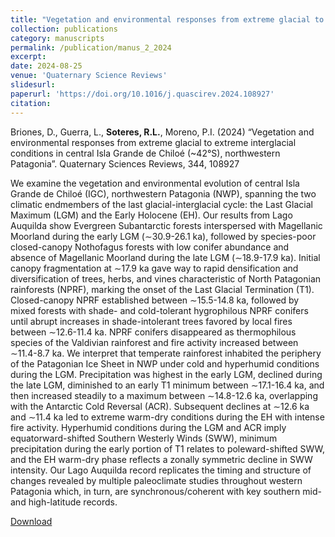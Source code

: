 ```yaml
---
title: "Vegetation and environmental responses from extreme glacial to extreme interglacial conditions in central Isla Grande de Chiloé (~42°S), northwestern Patagonia"
collection: publications
category: manuscripts
permalink: /publication/manus_2_2024
excerpt:
date: 2024-08-25
venue: 'Quaternary Science Reviews'
slidesurl: 
paperurl: 'https://doi.org/10.1016/j.quascirev.2024.108927'
citation: 
---
```


Briones, D., Guerra, L., **Soteres, R.L.**, Moreno, P.I. (2024) “Vegetation and environmental responses from extreme glacial to extreme interglacial conditions in central Isla Grande de Chiloé (~42°S), northwestern Patagonia”. Quaternary Sciences Reviews, 344, 108927

We examine the vegetation and environmental evolution of central Isla Grande de Chiloé (IGC), northwestern Patagonia (NWP), spanning the two climatic endmembers of the last glacial-interglacial cycle: the Last Glacial Maximum (LGM) and the Early Holocene (EH). Our results from Lago Auquilda show Evergreen Subantarctic forests interspersed with Magellanic Moorland during the early LGM (∼30.9-26.1 ka), followed by species-poor closed-canopy Nothofagus forests with low conifer abundance and absence of Magellanic Moorland during the late LGM (∼18.9-17.9 ka). Initial canopy fragmentation at ∼17.9 ka gave way to rapid densification and diversification of trees, herbs, and vines characteristic of North Patagonian rainforests (NPRF), marking the onset of the Last Glacial Termination (T1). Closed-canopy NPRF established between ∼15.5-14.8 ka, followed by mixed forests with shade- and cold-tolerant hygrophilous NPRF conifers until abrupt increases in shade-intolerant trees favored by local fires between ∼12.6-11.4 ka. NPRF conifers disappeared as thermophilous species of the Valdivian rainforest and fire activity increased between ∼11.4-8.7 ka. We interpret that temperate rainforest inhabited the periphery of the Patagonian Ice Sheet in NWP under cold and hyperhumid conditions during the LGM. Precipitation was highest in the early LGM, declined during the late LGM, diminished to an early T1 minimum between ∼17.1-16.4 ka, and then increased steadily to a maximum between ∼14.8-12.6 ka, overlapping with the Antarctic Cold Reversal (ACR). Subsequent declines at ∼12.6 ka and ∼11.4 ka led to extreme warm-dry conditions during the EH with intense fire activity. Hyperhumid conditions during the LGM and ACR imply equatorward-shifted Southern Westerly Winds (SWW), minimum precipitation during the early portion of T1 relates to poleward-shifted SWW, and the EH warm-dry phase reflects a zonally symmetric decline in SWW intensity. Our Lago Auquilda record replicates the timing and structure of changes revealed by multiple paleoclimate studies throughout western Patagonia which, in turn, are synchronous/coherent with key southern mid- and high-latitude records.

[Download](https://doi.org/10.1016/j.quascirev.2024.108927)
